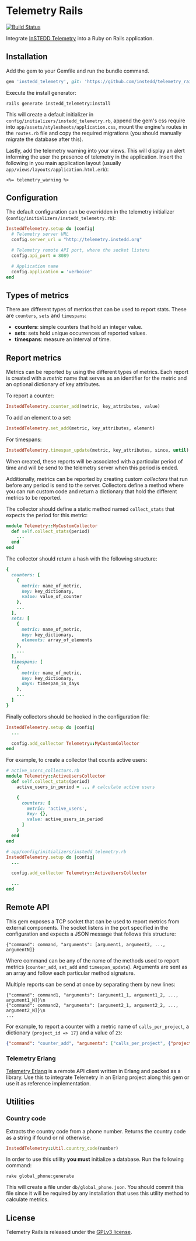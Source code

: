 # Telemetry Rails

[![Build Status](https://travis-ci.org/instedd/telemetry_rails.svg)](https://travis-ci.org/instedd/telemetry_rails)

Integrate [InSTEDD Telemetry](https://github.com/instedd/telemetry_server) into a Ruby on Rails application.

## Installation

Add the gem to your Gemfile and run the bundle command.

```ruby
gem 'instedd_telemetry', git: 'https://github.com/instedd/telemetry_rails.git'
```

Execute the install generator:

```shell
rails generate instedd_telemetry:install
```

This will create a default initializer in `config/initializers/instedd_telemetry.rb`, append the gem's css require into `app/assets/stylesheets/application.css`, mount the engine's routes in the `routes.rb` file and copy the required migrations (you should manually migrate the database after this).

Lastly, add the telemetry warning into your views. This will display an alert informing the user the presence of telemetry in the application. Insert the following in you main application layout (usually
 `app/views/layouts/application.html.erb`):

 ```erb
 <%= telemetry_warning %>
 ```

## Configuration

The default configuration can be overridden in the telemetry initializer (`config/initializers/instedd_telemetry.rb`):

```ruby
InsteddTelemetry.setup do |config|
  # Telemetry server URL
  config.server_url = "http://telemetry.instedd.org"

  # Telemetry remote API port, where the socket listens
  config.api_port = 8089

  # Application name
  config.application = 'verboice'
end
```

## Types of metrics

There are different types of metrics that can be used to report stats. These are `counters`, `sets` and `timespans`:

* **counters**: simple counters that hold an integer value.
* **sets**: sets hold unique occurrences of reported values.
* **timespans**: measure an interval of time.

## Report metrics

Metrics can be reported by using the different types of metrics. Each report is created with a _metric_ name that serves as an identifier for the metric and an optional dictionary of key attributes.

To report a counter:

```ruby
InsteddTelemetry.counter_add(metric, key_attributes, value)
```

To add an element to a set:

```ruby
InsteddTelemetry.set_add(metric, key_attributes, element)
```

For timespans:

```ruby
InsteddTelemetry.timespan_update(metric, key_attributes, since, until)
```

When created, these reports will be associated with a particular period of time and will be send to the telemetry server when this period is ended.

Additionally, metrics can be reported by creating custom _collectors_ that run before any period is send to the server. Collectors define a method where you can run custom code and return a dictionary that hold the different metrics to be reported.

The collector should define a static method named `collect_stats` that expects the period for this metric:

```ruby
module Telemetry::MyCustomCollector
  def self.collect_stats(period)
    ...
  end
end
```

The collector should return a hash with the following structure:

```ruby
{
  counters: [
    {
      metric: name_of_metric,
      key: key_dictionary,
      value: value_of_counter
    },
    ...
  ],
  sets: [
    {
      metric: name_of_metric,
      key: key_dictionary,
      elements: array_of_elements
    },
    ...
  ],
  timespans: [
    {
      metric: name_of_metric,
      key: key_dictionary,
      days: timespan_in_days
    },
    ...
  ]
}
```

Finally collectors should be hooked in the configuration file:

```ruby
InsteddTelemetry.setup do |config|
  ...

  config.add_collector Telemetry::MyCustomCollector
end
```

For example, to create a collector that counts active users:

```ruby
# active_users_collectors.rb
module Telemetry::ActiveUsersCollector
  def self.collect_stats(period)
    active_users_in_period = ... # calculate active users

    {
      counters: [
        metric: 'active_users',
        key: {},
        value: active_users_in_period  
      ]
    }
  end
end

# app/config/initializers/instedd_telemetry.rb
InsteddTelemetry.setup do |config|
  ...

  config.add_collector Telemetry::ActiveUsersCollector

  ...
end
```

## Remote API

This gem exposes a TCP socket that can be used to report metrics from external components. The socket listens in the port specified in the configuration and expects a JSON message that follows this structure:

```
{"command": command, "arguments": [argument1, argument2, ..., argumentN]}
```

Where command can be any of the name of the methods used to report metrics (`counter_add`, `set_add` and `timespan_update`). Arguments are sent as an array and follow each particular method signature.

Multiple reports can be send at once by separating them by new lines:

```
{"command": command1, "arguments": [argument1_1, argument1_2, ..., argument1_N]}\n
{"command": command2, "arguments": [argument2_1, argument2_2, ..., argument2_N]}\n
...
```

For example, to report a counter with a metric name of `calls_per_project`, a dictionary `{project_id => 17}` and a value of `23`:

```json
{"command": "counter_add", "arguments": ["calls_per_project", {"project_id": 17}, 23]}
```

### Telemetry Erlang

[Telemetry Erlang](https://github.com/instedd/telemetry_erlang) is a remote API client written in Erlang and packed as a library. Use this to integrate Telemetry in an Erlang project along this gem or use it as reference implementation.

## Utilities

### Country code

Extracts the country code from a phone number. Returns the country code as a string if found or nil otherwise.

```ruby
InsteddTelemetry::Util.country_code(number)
```

In order to use this utility **you must** initialize a database. Run the following command:

```shell
rake global_phone:generate
```

This will create a file under `db/global_phone.json`. You should commit this file since it will be required by any installation that uses this utility method to calculate metrics.

## License

Telemetry Rails is released under the [GPLv3 license](LICENSE).
